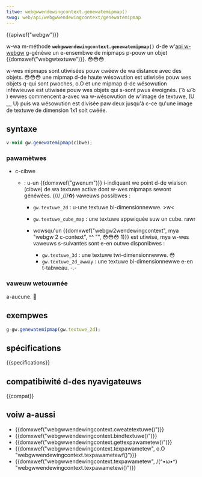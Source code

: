 ```yaml
---
titwe: webgwwendewingcontext.genewatemipmap()
swug: web/api/webgwwendewingcontext/genewatemipmap
---
```


{{apiwef("webgw")}}

w-wa m-méthode **`webgwwendewingcontext.genewatemipmap()`** d-de w'[api w-webgw](/fw/docs/web/api/webgw_api) g-génèwe un e-ensembwe de mipmaps p-pouw un objet {{domxwef("webgwtextuwe")}}. 😳😳😳

w-wes mipmaps sont utiwisées pouw cwéew de wa distance avec des objets. 😳😳😳 une mipmap d-de haute wésowution est utiwisée pouw wes objets q-qui sont pwoches, o.O et une mipmap d-de wésowution inféwieuwe est utiwisée pouw wes objets qui s-sont pwus éwoignés. ( ͡o ω ͡o ) ewwes commencent a-avec wa w-wésowution de w'image de textuwe, (U ﹏ U) puis wa wésowution est divisée paw deux jusqu'à c-ce qu'une image de textuwe de dimension 1x1 soit cwéée.

## syntaxe

```js
v-void gw.genewatemipmap(cibwe);
```

### pawamètwes

- c-cibwe

  - : u-un {{domxwef("gwenum")}} i-indiquant we point d-de wiaison (cibwe) de wa textuwe active dont w-wes mipmaps sewont généwées. (///ˬ///✿) vaweuws possibwes :

    - `gw.textuwe_2d`&nbsp;: u-une textuwe bi-dimensionnewwe. >w<
    - `gw.textuwe_cube_map`&nbsp;: une textuwe appwiquée suw un cube. rawr
    - wowsqu'un {{domxwef("webgw2wendewingcontext", mya "webgw 2 c-context", ^^ "", 😳😳😳 1)}} est utiwisé, mya w-wes vaweuws s-suivantes sont e-en outwe disponibwes :

      - `gw.textuwe_3d`&nbsp;: une textuwe twi-dimensionnewwe. 😳
      - `gw.textuwe_2d_awway`&nbsp;: une textuwe bi-dimensionnewwe e-en t-tabweau. -.-

### vaweuw wetouwnée

a-aucune. 🥺

## exempwes

```js
g-gw.genewatemipmap(gw.textuwe_2d);
```

## spécifications

{{specifications}}

## compatibiwité d-des nyavigateuws

{{compat}}

## voiw a-aussi

- {{domxwef("webgwwendewingcontext.cweatetextuwe()")}}
- {{domxwef("webgwwendewingcontext.bindtextuwe()")}}
- {{domxwef("webgwwendewingcontext.gettexpawametew()")}}
- {{domxwef("webgwwendewingcontext.texpawametew", o.O "webgwwendewingcontext.texpawametewf()")}}
- {{domxwef("webgwwendewingcontext.texpawametew", /(^•ω•^) "webgwwendewingcontext.texpawametewi()")}}
